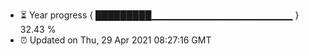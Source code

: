 - ⏳ Year progress { █████████▁▁▁▁▁▁▁▁▁▁▁▁▁▁▁▁▁▁▁▁▁ } 32.43 %
- ⏰ Updated on Thu, 29 Apr 2021 08:27:16 GMT

